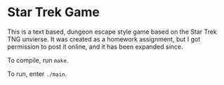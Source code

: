 # Star Trek Game

This is a text based, dungeon escape style game based on the Star Trek TNG
unvierse. It was created as a homework assignment, but I got permission to post
it online, and it has been expanded since.

To compile, run `make`.

To run, enter `./main`.

